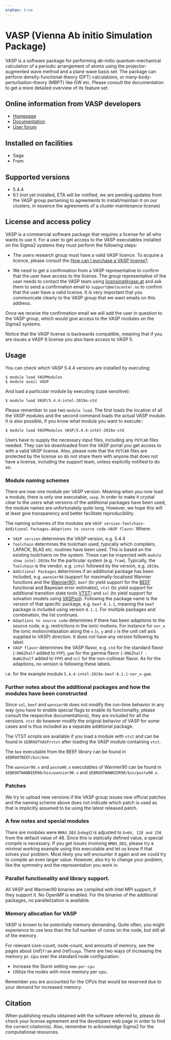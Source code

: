 ```yaml
---
orphan: true
---
```


# VASP (Vienna Ab initio Simulation Package)

VASP is a software package for performing ab-initio quantum-mechanical calculation of a periodic arrangement of atoms using the projector-augmented wave method and a plane wave basis set. The package can perform density-functional-theory (DFT) calculations, or many-body-perturbation-theory (MBPT) like GW etc. Please consult the documentation to get a more detailed overview of its feature set.

## Online information from VASP developers

* [Homepage](https://www.vasp.at)
* [Documentation](https://www.vasp.at/wiki/index.php/The_VASP_Manual)
* [User forum](https://www.vasp.at/forum/)

## Installed on facilities

* Saga
* Fram

## Supported versions

* 5.4.4
* 6.1 (not yet installed, ETA will be notified, we are pending updates from the VASP group pertaining to agreements to install/maintain it on our clusters, in essence the agreements of a cluster maintenance license)

## License and access policy

VASP is a commercial software package that requires a license for all who wants to use it. For a user to get access to the VASP executables installed on the Sigma2 systems they must perform the following steps:

* The users research group must have a valid VASP licence. To acquire a licence, please consult the [How can I purchase a VASP license?](https://www.vasp.at/faqs/).

* We need to get a confirmation from a VASP representative to confirm that the user have access to the license. The group representative of the user needs to contact the VASP team using licensing@vasp.at and ask them to send a confirmation email to `support@metacenter.no` to confirm that the user have a valid license. It is very important that you communicate clearly to the VASP group that we want emails on this address.

Once we receive the confirmation email we will add the user in question to the VASP group, which would give access to the VASP modules on the Sigma2 systems.

Notice that the VASP license is backwards compatible, meaning that if you are issues a VASP 6 license you also have access to VASP 5.

## Usage

You can check which VASP 5.4.4 versions are installed by executing:

	$ module load VASPModules
	$ module avail VASP

And load a particular module by executing (case sensitive):

	$ module load VASP/5.4.4-intel-2019a-std

Please remember to use two `module load`. The first loads the location of all the VASP modules and the second command loads the actual VASP module. It is also possible, if you know what module you want to execute::

	$ module load VASPModules VASP/5.4.4-intel-2019a-std

Users have to supply the necessary input files, including any `POTCAR` files needed. They can be downloaded from the VASP portal you get access to with a valid VASP license. Also, please note that the `POTCAR` files are protected by the license so do not share them with anyone that does not have a license, including the support team, unless explicitly notified to do so.

### Module naming schemes

There are now one module per VASP version. Meaning when you now load a module, there is only one executable, `vasp`. In order to make it crystal clear to the users what versions of the additional packages have been used, the module names are unfortunately quite long. However, we hope this will at least give transparency and better facilitate reproducibility.

The naming schemes of the modules are `VASP version-Toolchain-Additional Packages-Adaptions to source code-VASP flavor`. Where:

- `VASP version` determines the VASP version, e.g. 5.4.4
- `Toolchain` determines the toolchain used, typically which compilers, LAPACK, BLAS etc. routines have been used. This is based on the existing toolchains on the system. These can be inspected with `module show intel-2019a` for the particular system (e.g. `fram`). Typically, the `Toolchain` is the vendor, e.g. `intel` followed by the version, e.g. `2019a`.
- `Additional Packages` determines if an additional package has been included, e.g. `wannier90` (support for maximally-localised Wannier functions and the [Wannier90](http://www.wannier.org/)), `beef` (to yield support for the [BEEF](https://github.com/vossjo/libbeef) functional and Bayesian error estimates), `vtst` (to yield support for additional transition state tools [VTST](http://theory.cm.utexas.edu/vtsttools/)) and `sol` (to yield support for solvation models using [VASPsol](https://github.com/henniggroup/VASPsol)). Following the package name is the version of that specific package, e.g. `beef-0.1.1`, meaning the `beef` package is included using version `0.1.1`. For multiple packages and combination, the list continues.
- `Adaptions to source code` determines if there has been adaptions to the source code, e.g. restrictions in the ionic motions. For instance for `nor_x` the ionic motion/relaxation along the `x` (`x`, `y` and `z` is the unit cell axis supplied to VASP) direction. It does not have any version following its label.
- `VASP flavor` determines the VASP flavor, e.g. `std` for the standard flavor (`-DNGZhalf` added to `FPP`), `gam` for the gamma flavor (`-DNGZhalf -DwNGZhalf` added to `FPP`) and `ncl` for the non-collinear flavor. As for the adaptions, no version is following these labels.

i.e. for the example module `5.4.4-intel-2019a-beef-0.1.1-nor_x-gam`.

### Further notes about the additional packages and how the modules have been constructed

Since `sol`, `beef` and `wannier90` does not modify the run-time behavior in any way (you have to enable special flags to enable its functionality, please consult the respective documentations), they are included for all the versions. `vtst` do however modify the original behavior of VASP for some cases and is thus included as a separate additional package.

The VTST scripts are available if you load a module with `vtst` and can be found in `$EBROOTVASP/vtst` after loading the VASP module containing `vtst`.

The `bee` executable from the BEEF library can be found in `$EBROOTBEEF/bin/bee`.

The `wannier90.x` and `postw90.x` executables of Wannier90 can be found in `$EBROOTWANNIER90/bin/wannier90.x` and `$EBROOTWANNIER90/bin/postw90.x`.

### Patches

We try to upload new versions if the VASP group issues new official patches and the naming scheme above does not indicate which patch is used as that is implicitly assumed to be using the latest released patch.

### A few notes and special modules

There are modules were `NMAX_DEG` (`ndegX`) is adjusted to `X=64, 128 and 256` from the default value of 48. Since this is statically defined value, a special compile is necessary. If you get issues involving `NMAX_DEG`, please try a minimal working example using this executable and let us know if that solves your problem. Most likely you will encounter it again and we could try to compile an even larger value. However, also try to change your problem, like the symmetry and the representation you work in.

### Parallel functionality and library support.

All VASP and Wannier90 binaries are compiled with Intel MPI support, if they support it. No OpenMP is enabled. For the binaries of the additional packages, no parallelization is available.

### Memory allocation for VASP

VASP is known to be potentially memory demanding. Quite often, you might experience to use less than the full number of cores on the node, but still all of the memory.

For relevant core-count, node-count, and amounts of memory, see the pages about {ref}`fram` and {ref}`saga`. There are two ways of increasing the memory pr. cpu over the standard node configuration:

- Increase the Slurm setting `mem-per-cpu`
- Utilize the nodes with more memory per cpu.

Remember you are accounted for the CPUs that would be reserved due to your demand for increased memory.

## Citation

When publishing results obtained with the software referred to, please do check your license agreement and the developers web page in order to find the correct citation(s). Also, remember to acknowledge Sigma2 for the computational resources.
